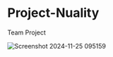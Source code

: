 # Project-Nuality
Team Project

![Screenshot 2024-11-25 095159](https://github.com/user-attachments/assets/bb02b6e5-7d4d-4fb6-be08-36115128d959)
